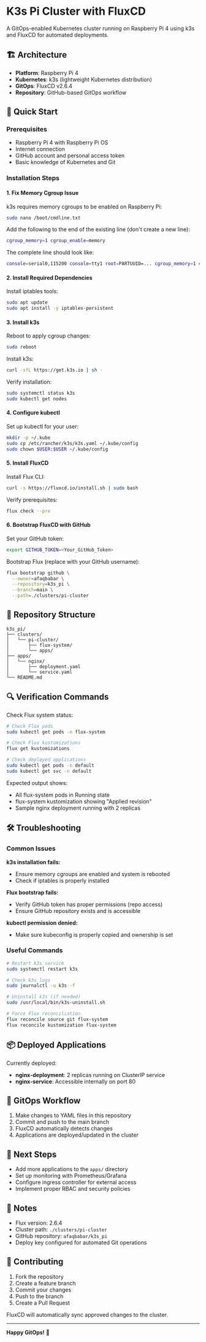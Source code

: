 # K3s Pi Cluster with FluxCD

A GitOps-enabled Kubernetes cluster running on Raspberry Pi 4 using k3s and FluxCD for automated deployments.

## 🏗️ Architecture

- **Platform**: Raspberry Pi 4
- **Kubernetes**: k3s (lightweight Kubernetes distribution)
- **GitOps**: FluxCD v2.6.4
- **Repository**: GitHub-based GitOps workflow

## 🚀 Quick Start

### Prerequisites

- Raspberry Pi 4 with Raspberry Pi OS
- Internet connection
- GitHub account and personal access token
- Basic knowledge of Kubernetes and Git

### Installation Steps

#### 1. Fix Memory Cgroup Issue

k3s requires memory cgroups to be enabled on Raspberry Pi:

```bash
sudo nano /boot/cmdline.txt
```

Add the following to the end of the existing line (don't create a new line):

```bash
cgroup_memory=1 cgroup_enable=memory
```

The complete line should look like:
```bash
console=serial0,115200 console=tty1 root=PARTUUID=... cgroup_memory=1 cgroup_enable=memory
```

#### 2. Install Required Dependencies

Install iptables tools:

```bash
sudo apt update
sudo apt install -y iptables-persistent
```

#### 3. Install k3s

Reboot to apply cgroup changes:

```bash
sudo reboot
```

Install k3s:

```bash
curl -sfL https://get.k3s.io | sh -
```

Verify installation:

```bash
sudo systemctl status k3s
sudo kubectl get nodes
```

#### 4. Configure kubectl

Set up kubectl for your user:

```bash
mkdir -p ~/.kube
sudo cp /etc/rancher/k3s/k3s.yaml ~/.kube/config
sudo chown $USER:$USER ~/.kube/config
```

#### 5. Install FluxCD

Install Flux CLI:

```bash
curl -s https://fluxcd.io/install.sh | sudo bash
```

Verify prerequisites:

```bash
flux check --pre
```

#### 6. Bootstrap FluxCD with GitHub

Set your GitHub token:

```bash
export GITHUB_TOKEN=<Your_GitHub_Token>
```

Bootstrap Flux (replace with your GitHub username):

```bash
flux bootstrap github \
  --owner=afaqbabar \
  --repository=k3s_pi \
  --branch=main \
  --path=./clusters/pi-cluster
```

## 📁 Repository Structure

```
k3s_pi/
├── clusters/
│   └── pi-cluster/
│       ├── flux-system/
│       └── apps/
├── apps/
│   └── nginx/
│       ├── deployment.yaml
│       └── service.yaml
└── README.md
```

## 🔍 Verification Commands

Check Flux system status:

```bash
# Check Flux pods
sudo kubectl get pods -n flux-system

# Check Flux kustomizations
flux get kustomizations

# Check deployed applications
sudo kubectl get pods -n default
sudo kubectl get svc -n default
```

Expected output shows:
- All flux-system pods in Running state
- flux-system kustomization showing "Applied revision"
- Sample nginx deployment running with 2 replicas

## 🛠️ Troubleshooting

### Common Issues

**k3s installation fails:**
- Ensure memory cgroups are enabled and system is rebooted
- Check if iptables is properly installed

**Flux bootstrap fails:**
- Verify GitHub token has proper permissions (repo access)
- Ensure GitHub repository exists and is accessible

**kubectl permission denied:**
- Make sure kubeconfig is properly copied and ownership is set

### Useful Commands

```bash
# Restart k3s service
sudo systemctl restart k3s

# Check k3s logs
sudo journalctl -u k3s -f

# Uninstall k3s (if needed)
sudo /usr/local/bin/k3s-uninstall.sh

# Force Flux reconciliation
flux reconcile source git flux-system
flux reconcile kustomization flux-system
```

## 📦 Deployed Applications

Currently deployed:
- **nginx-deployment**: 2 replicas running on ClusterIP service
- **nginx-service**: Accessible internally on port 80

## 🔄 GitOps Workflow

1. Make changes to YAML files in this repository
2. Commit and push to the main branch
3. FluxCD automatically detects changes
4. Applications are deployed/updated in the cluster

## 🎯 Next Steps

- Add more applications to the `apps/` directory
- Set up monitoring with Prometheus/Grafana
- Configure ingress controller for external access
- Implement proper RBAC and security policies

## 📝 Notes

- Flux version: 2.6.4
- Cluster path: `./clusters/pi-cluster`
- GitHub repository: `afaqbabar/k3s_pi`
- Deploy key configured for automated Git operations

## 🤝 Contributing

1. Fork the repository
2. Create a feature branch
3. Commit your changes
4. Push to the branch
5. Create a Pull Request

FluxCD will automatically sync approved changes to the cluster.

---

**Happy GitOps!** 🚀

